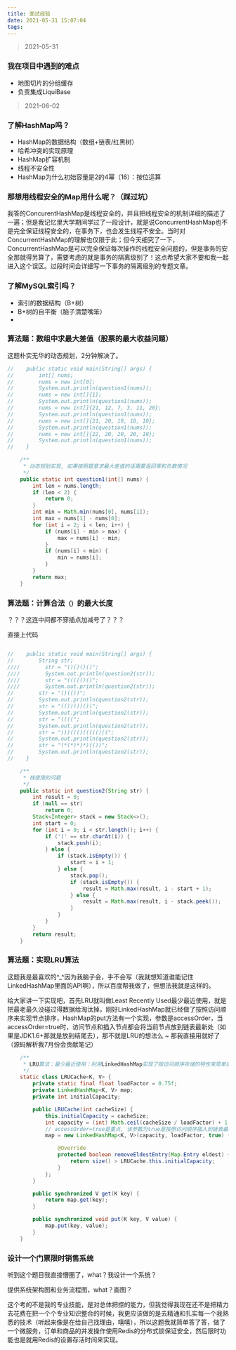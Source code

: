 ```yaml
---
title: 面试经验
date: 2021-05-31 15:07:04
tags:
---
```


> 2021-05-31

### 我在项目中遇到的难点

- 地图切片的分组缓存
- 负责集成LiquiBase

> 2021-06-02

### 了解HashMap吗？

- HashMap的数据结构（数组+链表/红黑树）
- 哈希冲突的实现原理
- HashMap扩容机制
- 线程不安全性
- HashMap为什么初始容量是2的4幂（16）：按位运算

### 那想用线程安全的Map用什么呢？（踩过坑）

我答的ConcurentHashMap是线程安全的，并且把线程安全的机制详细的描述了一遍；但是我记忆里大学期间学过了一段设计，就是说ConcurrentHashMap也不是完全保证线程安全的，在事务下，也会发生线程不安全。当时对ConcurrentHashMap的理解也仅限于此；但今天细究了一下，ConcurrentHashMap是可以完全保证每次操作的线程安全问题的，但是事务的安全那就得另算了，需要考虑的就是事务的隔离级别了！这点希望大家不要和我一起进入这个误区。过段时间会详细写一下事务的隔离级别的专题文章。

### 了解MySQL索引吗？

- 索引的数据结构（B+树）
- B+树的自平衡（脑子清楚嘴笨）
- 

### 算法题：数组中求最大差值（股票的最大收益问题）

这题朴实无华的动态规划，2分钟解决了。

```java
//    public static void main(String[] args) {
//        int[] nums;
//        nums = new int[0];
//        System.out.println(question1(nums));
//        nums = new int[]{1};
//        System.out.println(question1(nums));
//        nums = new int[]{21, 12, 7, 3, 11, 20};
//        System.out.println(question1(nums));
//        nums = new int[]{21, 20, 19, 18, 10};
//        System.out.println(question1(nums));
//        nums = new int[]{22, 20, 20, 20, 10};
//        System.out.println(question1(nums));
//    }

    /**
     * 动态规划实现, 如果按照题意求最大差值的话需要返回零和负数情况
     */
    public static int question1(int[] nums) {
        int len = nums.length;
        if (len < 2) {
            return 0;
        }
        int min = Math.min(nums[0], nums[1]);
        int max = nums[1] - nums[0];
        for (int i = 2; i < len; i++) {
            if (nums[i] - min > max) {
                max = nums[i] - min;
            }
            if (nums[i] < min) {
                min = nums[i];
            }
        }
        return max;
    }
```

### 算法题：计算合法`（）`的最大长度

？？？这连中间都不穿插点加减号了？？？

直接上代码

```java

//    public static void main(String[] args) {
//        String str;
////        str = "()()()()";
////        System.out.println(question2(str));
////        str = "((((()()";
////        System.out.println(question2(str));
//        str = "()(())";
//        System.out.println(question2(str));
//        str = "(()))))())";
//        System.out.println(question2(str));
//        str = "((((";
//        System.out.println(question2(str));
//        str = ")))((()((((()((";
//        System.out.println(question2(str));
//        str = "(*(*)*)*)(())";
//        System.out.println(question2(str));
//    }

    /**
     * 栈使用的问题
     */
    public static int question2(String str) {
        int result = 0;
        if (null == str)
            return 0;
        Stack<Integer> stack = new Stack<>();
        int start = 0;
        for (int i = 0; i < str.length(); i++) {
            if ('(' == str.charAt(i)) {
                stack.push(i);
            } else {
                if (stack.isEmpty()) {
                    start = i + 1;
                } else {
                    stack.pop();
                    if (stack.isEmpty()) {
                        result = Math.max(result, i - start + 1);
                    } else {
                        result = Math.max(result, i - stack.peek());
                    }
                }
            }
        }
        return result;
    }
```

### 算法题：实现LRU算法

这题我是最喜欢的^_^因为我脑子会，手不会写（我就想知道谁能记住LinkedHashMap里面的API啊），所以百度帮我做了，但想法我就是这样的。

给大家讲一下实现吧，首先LRU就叫做Least Recently Used最少最近使用，就是把最老最久没碰过得数据给淘汰掉，刚好LinkedHashMap就已经做了按照访问顺序来实现节点排序，HashMap的put方法有一个实现，参数是accessOrder，当accessOrder=true时，访问节点和插入节点都会将当前节点放到链表最新处（如果是JDK1.6+那就是放到结尾去），那不就是LRU的想法么 ~ 那我直接用就好了（源码解析我7月份会贡献笔记）

```java
    /**
     * LRU算法：最少最近使用：利用LinkedHashMap实现了按访问顺序存储的特性来简单实现
     */
    static class LRUCache<K, V> {
        private static final float loadFactor = 0.75f;
        private LinkedHashMap<K, V> map;
        private int initialCapacity;

        public LRUCache(int cacheSize) {
            this.initialCapacity = cacheSize;
            int capacity = (int) Math.ceil(cacheSize / loadFactor) + 1;
            // accessOrder=true是重点, 该参数为true是按照访问顺序插入到链表最新节点后, false是按照插入顺序存储
            map = new LinkedHashMap<K, V>(capacity, loadFactor, true) {

                @Override
                protected boolean removeEldestEntry(Map.Entry eldest) {
                    return size() > LRUCache.this.initialCapacity;
                }
            };
        }

        public synchronized V get(K key) {
            return map.get(key);
        }

        public synchronized void put(K key, V value) {
            map.put(key, value);
        }
    }
```



### 设计一个门票限时销售系统

听到这个题目我直接懵圈了，what？我设计一个系统？

提供系统架构图和业务流程图，what？画图？

这个考的不是我的专业技能，是对总体把控的能力，但我觉得我现在还不是把精力去花费在把一个个专业知识整合的时候，我更应该做的是去精通和扎实每一个我熟悉的技术（听起来像是在给自己找理由，嘻嘻），所以这题我就简单答了答，做了一个微服务，订单和商品的并发操作使用Redis的分布式锁保证安全，然后限时功能也是就用Redis的设置存活时间来实现。

